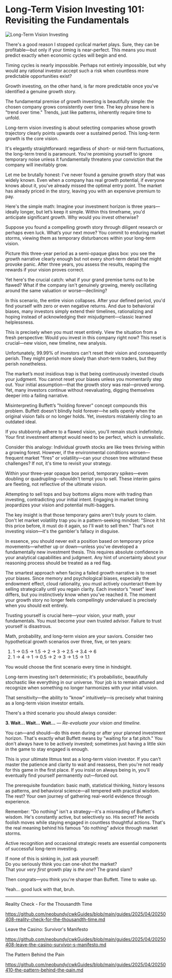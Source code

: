 # Long-Term Vision Investing 101: Revisiting the Fundamentals

![Long-Term Vision Investing](images/20250412-01.png)

There's a good reason I stopped cyclical market plays. Sure, they can be profitable—but only if your timing is near-perfect. This means you must predict exactly when economic cycles will begin and end.

Timing cycles is nearly impossible. Perhaps not entirely impossible, but why would any rational investor accept such a risk when countless more predictable opportunities exist?

Growth investing, on the other hand, is far more predictable once you've identified a genuine growth story.

The fundamental premise of growth investing is beautifully simple: the chosen company grows consistently over time. The key phrase here is "trend over time." Trends, just like patterns, inherently require time to unfold.

Long-term vision investing is about selecting companies whose growth trajectory clearly points upwards over a sustained period. This long-term growth is the core vision.

It's elegantly straightforward: regardless of short- or mid-term fluctuations, the long-term trend is paramount. You're promising yourself to ignore temporary noise unless it fundamentally threatens your conviction that the company will inevitably grow.

Let me be brutally honest: I've never found a genuine growth story that was widely known. Even when a company has real growth potential, if everyone knows about it, you've already missed the optimal entry point. The market has already priced in the story, leaving you with an expensive premium to pay.

Here's the simple math: Imagine your investment horizon is three years—ideally longer, but let’s keep it simple. Within this timeframe, you'd anticipate significant growth. Why would you invest otherwise?

Suppose you found a compelling growth story through diligent research or perhaps even luck. What’s your next move? You commit to enduring market storms, viewing them as temporary disturbances within your long-term vision.

Picture this three-year period as a semi-opaque glass box: you see the growth narrative clearly enough but not every short-term detail that might provoke panic. After three years, you assess the results, reaping the rewards if your vision proves correct.

Yet here's the crucial catch: what if your grand premise turns out to be flawed? What if the company isn't genuinely growing, merely oscillating around the same valuation or worse—declining?

In this scenario, the entire vision collapses. After your defined period, you'd find yourself with zero or even negative returns. And due to behavioral biases, many investors simply extend their timelines, rationalizing and hoping instead of acknowledging their misjudgment—classic learned helplessness.

This is precisely when you must reset entirely. View the situation from a fresh perspective: Would you invest in this company right now? This reset is crucial—new vision, new timeline, new analysis.

Unfortunately, 99.99% of investors can't reset their vision and consequently perish. They might perish more slowly than short-term traders, but they perish nonetheless.

The market’s most insidious trap is that being continuously invested clouds your judgment. You cannot reset your biases unless you momentarily step out. Your initial assumption—that the growth story was real—proved wrong. Yet, many investors continue without reevaluating, digging themselves deeper into a failing narrative.

Misinterpreting Buffett’s "holding forever" concept compounds this problem. Buffett doesn't blindly hold forever—he sells openly when the original vision fails or no longer holds. Yet, investors mistakenly cling to an outdated ideal.

If you stubbornly adhere to a flawed vision, you'll remain stuck indefinitely. Your first investment attempt would need to be perfect, which is unrealistic.

Consider this analogy: Individual growth stocks are like trees thriving within a growing forest. However, if the environmental conditions worsen—frequent market "fires" or volatility—can your chosen tree withstand these challenges? If not, it's time to revisit your strategy.

Within your three-year opaque box period, temporary spikes—even doubling or quadrupling—shouldn't tempt you to sell. These interim gains are fleeting, not reflective of the ultimate vision.

Attempting to sell tops and buy bottoms aligns more with trading than investing, contradicting your initial intent. Engaging in market timing jeopardizes your vision and potential multi-baggers.

The key insight is that those temporary gains aren't truly yours to claim. Don't let market volatility trap you in a pattern-seeking mindset: "Since it hit this price before, it must do it again, so I'll wait to sell then." That's not investing vision—it's the gambler's fallacy in disguise.

In essence, you should never exit a position based on temporary price movements—whether up or down—unless you've developed a fundamentally new investment thesis. This requires absolute confidence in your analytical capabilities and judgment. Any hint of uncertainty about your reasoning process should be treated as a red flag.

The smartest approach when facing a failed growth narrative is to reset your biases. Since memory and psychological biases, especially the endowment effect, cloud rationality, you must actively counteract them by selling strategically until you regain clarity. Each investor’s "reset" level differs, but you instinctively know when you've reached it. The moment your growth story no longer feels compellingly undervalued is precisely when you should exit entirely.

Trusting yourself is crucial here—your vision, your math, your fundamentals. You must become your own trusted advisor. Failure to trust yourself is disastrous.

Math, probability, and long-term vision are your saviors. Consider two hypothetical growth scenarios over three, five, or ten years:

1. 1 → 0.5 → 1.5 → 2 → 3 → 2.5 → 3.4 → 6
2. 1 → 4 → 1 → 0.5 → 2 → 3 → 1.5 → 1.1

You would choose the first scenario every time in hindsight.

Long-term investing isn't deterministic; it's probabilistic, beautifully stochastic like everything in our universe. Your job is to remain attuned and recognize when something no longer harmonizes with your initial vision.

That sensitivity—the ability to "know" intuitively—is precisely what training as a long-term vision investor entails. 

There's a third scenario you should always consider:

**3. Wait... Wait... Wait...** — *Re-evaluate your vision and timeline.*

You can—and should—do this even during or after your planned investment horizon. That's exactly what Buffett means by "waiting for a fat pitch." You don't always have to be actively invested; sometimes just having a little skin in the game to stay engaged is enough.

This is your ultimate litmus test as a long-term vision investor. If you can't master the patience and clarity to wait and reassess, then you're not ready for this game in the first place. If you insist on always being in, you'll eventually find yourself permanently out—forced out.

The prerequisite foundation: basic math, statistical thinking, history lessons as patterns, and behavioral science—all tempered with practical wisdom. The rest? Your own journey of gathering real-world evidence through experience.

Remember: "Do nothing" isn't a strategy—it's a misreading of Buffett's wisdom. He's constantly active, but selectively so. His secret? He avoids foolish moves while staying engaged in countless thoughtful actions. That's the real meaning behind his famous "do nothing" advice through market storms.

Active recognition and occasional strategic resets are essential components of successful long-term investing.

If none of this is sinking in, just ask yourself:  
Do you seriously think you can one-shot the market?  
That your *very first* growth play is *the one*? The grand slam?  

Then congrats—you think you're sharper than Buffett. Time to wake up.

Yeah… good luck with that, bruh.

---

Reality Check - For the Thousandth Time

https://github.com/neobundy/cwkGuides/blob/main/guides/2025/04/20250408-reality-check-for-the-thousandth-time.md

Leave the Casino: Survivor's Manifesto

https://github.com/neobundy/cwkGuides/blob/main/guides/2025/04/20250408-leave-the-casino-survivor-s-manifesto.md

The Pattern Behind the Pain

https://github.com/neobundy/cwkGuides/blob/main/guides/2025/04/20250410-the-pattern-behind-the-pain.md